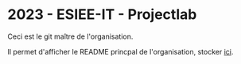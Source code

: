 # 2023 - ESIEE-IT - Projectlab

Ceci est le git maître de l'organisation.

Il permet d'afficher le README princpal de l'organisation, stocker [ici](/profile/README.md).
